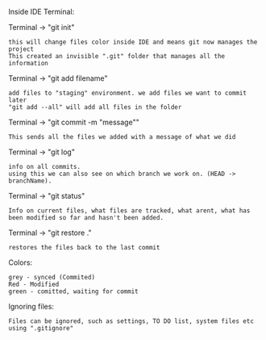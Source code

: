Inside IDE Terminal:

Terminal -> "git init"

    this will change files color inside IDE and means git now manages the project    
    This created an invisible ".git" folder that manages all the information


Terminal -> "git add filename"

    add files to "staging" environment. we add files we want to commit later
    "git add --all" will add all files in the folder
	
Terminal -> "git commit -m "message""

    This sends all the files we added with a message of what we did
	
Terminal -> "git log"

    info on all commits.
    using this we can also see on which branch we work on. (HEAD -> branchName).
	
Terminal -> "git status"

    Info on current files, what files are tracked, what arent, what has been modified so far and hasn't been added.
	
Terminal -> "git restore ."

	restores the files back to the last commit

Colors:
   
    grey - synced (Commited)
    Red - Modified
    green - comitted, waiting for commit

Ignoring files:

    Files can be ignored, such as settings, TO DO list, system files etc
    using ".gitignore"